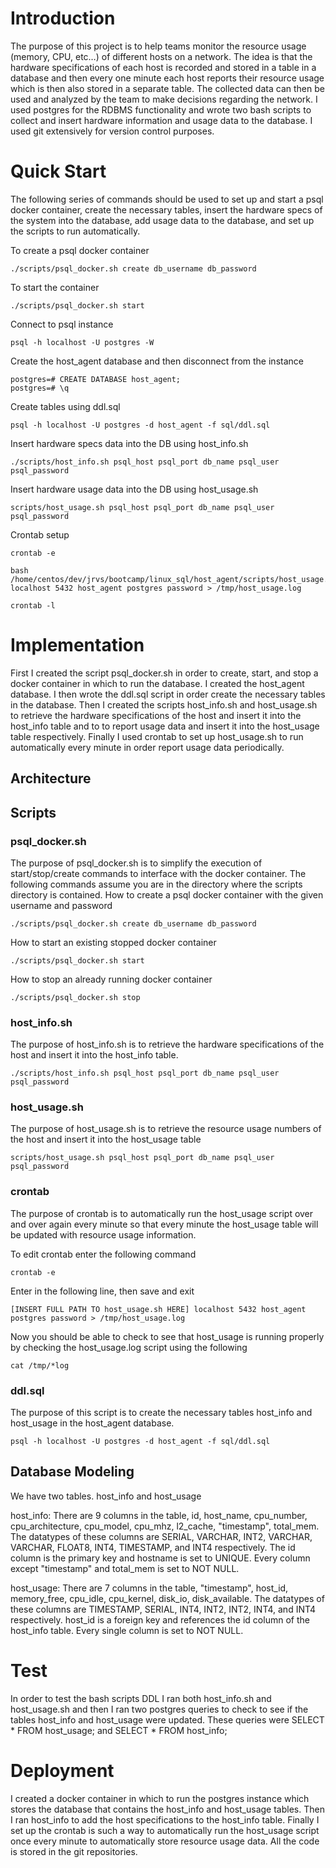 # Introduction

The purpose of this project is to help teams monitor the resource usage (memory, CPU, etc…) of different hosts on a network. The idea is that the hardware specifications of each host is recorded and stored in a table in a database and then every one minute each host reports their resource usage which is then also stored in a separate table. The collected data can then be used and analyzed by the team to make decisions regarding the network. I used postgres for the RDBMS functionality and wrote two bash scripts to collect and insert hardware information and usage data to the database. I used git extensively for version control purposes.

# Quick Start

The following series of commands should be used to set up and start a psql docker container, create the necessary tables, insert the hardware specs of the system into the database, add usage data to the database, and set up the scripts to run automatically.

To create a psql docker container
```
./scripts/psql_docker.sh create db_username db_password
```
To start the container
```
./scripts/psql_docker.sh start
```
Connect to psql instance
```
psql -h localhost -U postgres -W
```
Create the host_agent database and then disconnect from the instance
```
postgres=# CREATE DATABASE host_agent;
postgres=# \q
```
Create tables using ddl.sql
```
psql -h localhost -U postgres -d host_agent -f sql/ddl.sql
```
Insert hardware specs data into the DB using host_info.sh
```
./scripts/host_info.sh psql_host psql_port db_name psql_user psql_password
```
Insert hardware usage data into the DB using host_usage.sh
```
scripts/host_usage.sh psql_host psql_port db_name psql_user psql_password
```
Crontab setup
```
crontab -e

bash /home/centos/dev/jrvs/bootcamp/linux_sql/host_agent/scripts/host_usage.sh localhost 5432 host_agent postgres password > /tmp/host_usage.log

crontab -l
```

# Implementation

First I created the script psql_docker.sh in order to create, start, and stop a docker container in which to run the database. I created the host_agent database. I then wrote the ddl.sql script in order create the necessary tables in the database. Then I created the scripts host_info.sh and host_usage.sh to retrieve the hardware specifications of the host and insert it into the host_info table and to to report usage data and insert it into the host_usage table respectively. Finally I used crontab to set up host_usage.sh to run automatically every minute in order report usage data periodically.

## Architecture

## Scripts

### psql_docker.sh
The purpose of psql_docker.sh is to simplify the execution of start/stop/create commands to interface with the docker container. The following commands assume you are in the directory where the scripts directory is contained.
How to create a psql docker container with the given username and password
```
./scripts/psql_docker.sh create db_username db_password
```
How to start an existing stopped docker container
```
./scripts/psql_docker.sh start
```
How to stop an already running docker container
```
./scripts/psql_docker.sh stop
```

### host_info.sh
The purpose of host_info.sh is to retrieve the hardware specifications of the host and insert it into the host_info table. 
```
./scripts/host_info.sh psql_host psql_port db_name psql_user psql_password
```

### host_usage.sh
The purpose of host_usage.sh is to retrieve the resource usage numbers of the host and insert it into the host_usage table
```
scripts/host_usage.sh psql_host psql_port db_name psql_user psql_password
```

### crontab
The purpose of crontab is to automatically run the host_usage script over and over again every minute so that every minute the host_usage table will be updated with resource usage information.

To edit crontab enter the following command
```
crontab -e
```
Enter in the following line, then save and exit
```
[INSERT FULL PATH TO host_usage.sh HERE] localhost 5432 host_agent postgres password > /tmp/host_usage.log
```
Now you should be able to check to see that host_usage is running properly by checking the host_usage.log script using the following
```
cat /tmp/*log
```

### ddl.sql
The purpose of this script is to create the necessary tables host_info and host_usage in the host_agent database.
```
psql -h localhost -U postgres -d host_agent -f sql/ddl.sql
```

## Database Modeling 
We have two tables. host_info and host_usage

host_info: There are 9 columns in the table, id, host_name, cpu_number, cpu_architecture, cpu_model, cpu_mhz, l2_cache, "timestamp", total_mem. The datatypes of these columns are SERIAL, VARCHAR, INT2, VARCHAR, VARCHAR, FLOAT8, INT4, TIMESTAMP, and INT4 respectively. The id column is the primary key and hostname is set to UNIQUE. Every column except "timestamp" and total_mem is set to NOT NULL.

host_usage: There are 7 columns in the table, "timestamp", host_id, memory_free, cpu_idle, cpu_kernel, disk_io, disk_available. The datatypes of these columns are TIMESTAMP, SERIAL, INT4, INT2, INT2, INT4, and INT4 respectively. host_id is a foreign key and references the id column of the host_info table. Every single column is set to NOT NULL.

# Test
In order to test the bash scripts DDL I ran both host_info.sh and host_usage.sh and then I ran two postgres queries to check to see if the tables host_info and host_usage were updated. These queries were SELECT * FROM host_usage; and SELECT * FROM host_info;

# Deployment
I created a docker container in which to run the postgres instance which stores the database that contains the host_info and host_usage tables. Then I ran host_info to add the host specifications to the host_info table. Finally I set up the crontab is such a way to automatically run the host_usage script once every minute to automatically store resource usage data. All the code is stored in the git repositories.

